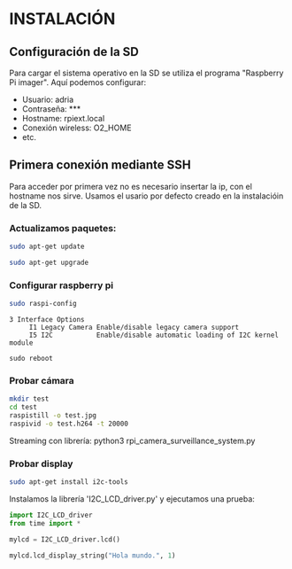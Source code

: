 # INSTALACIÓN

## Configuración de la SD
Para cargar el sistema operativo en la SD se utiliza el programa "Raspberry Pi imager". Aquí podemos configurar:
 * Usuario: adria
 * Contraseña: ***
 * Hostname: rpiext.local
 * Conexión wireless: O2_HOME
 * etc.

## Primera conexión mediante SSH
Para acceder por primera vez no es necesario insertar la ip, con el hostname nos sirve. Usamos el usario por defecto creado en la instalacióin de la SD.

### Actualizamos paquetes:
```bash
sudo apt-get update
```
```bash
sudo apt-get upgrade
```

### Configurar raspberry pi
```bash
sudo raspi-config
```
```
3 Interface Options 
     I1 Legacy Camera Enable/disable legacy camera support
     I5 I2C           Enable/disable automatic loading of I2C kernel module
```
```
sudo reboot
```

### Probar cámara
```bash
mkdir test
cd test
raspistill -o test.jpg
raspivid -o test.h264 -t 20000
```
Streaming con librería:
python3 rpi_camera_surveillance_system.py

### Probar display
```bash
sudo apt-get install i2c-tools
```
Instalamos la librería 'I2C_LCD_driver.py' y ejecutamos una prueba:
```python
import I2C_LCD_driver
from time import *

mylcd = I2C_LCD_driver.lcd()

mylcd.lcd_display_string("Hola mundo.", 1)
```
